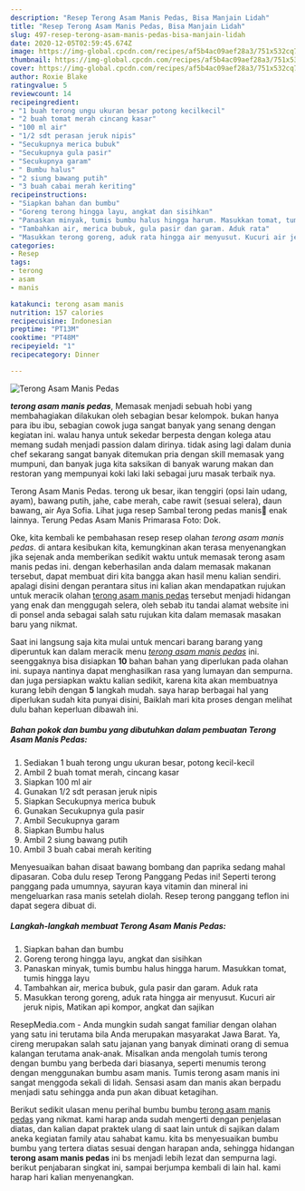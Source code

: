 ```yaml
---
description: "Resep Terong Asam Manis Pedas, Bisa Manjain Lidah"
title: "Resep Terong Asam Manis Pedas, Bisa Manjain Lidah"
slug: 497-resep-terong-asam-manis-pedas-bisa-manjain-lidah
date: 2020-12-05T02:59:45.674Z
image: https://img-global.cpcdn.com/recipes/af5b4ac09aef28a3/751x532cq70/terong-asam-manis-pedas-foto-resep-utama.jpg
thumbnail: https://img-global.cpcdn.com/recipes/af5b4ac09aef28a3/751x532cq70/terong-asam-manis-pedas-foto-resep-utama.jpg
cover: https://img-global.cpcdn.com/recipes/af5b4ac09aef28a3/751x532cq70/terong-asam-manis-pedas-foto-resep-utama.jpg
author: Roxie Blake
ratingvalue: 5
reviewcount: 14
recipeingredient:
- "1 buah terong ungu ukuran besar potong kecilkecil"
- "2 buah tomat merah cincang kasar"
- "100 ml air"
- "1/2 sdt perasan jeruk nipis"
- "Secukupnya merica bubuk"
- "Secukupnya gula pasir"
- "Secukupnya garam"
- " Bumbu halus"
- "2 siung bawang putih"
- "3 buah cabai merah keriting"
recipeinstructions:
- "Siapkan bahan dan bumbu"
- "Goreng terong hingga layu, angkat dan sisihkan"
- "Panaskan minyak, tumis bumbu halus hingga harum. Masukkan tomat, tumis hingga layu"
- "Tambahkan air, merica bubuk, gula pasir dan garam. Aduk rata"
- "Masukkan terong goreng, aduk rata hingga air menyusut. Kucuri air jeruk nipis, Matikan api kompor, angkat dan sajikan"
categories:
- Resep
tags:
- terong
- asam
- manis

katakunci: terong asam manis 
nutrition: 157 calories
recipecuisine: Indonesian
preptime: "PT13M"
cooktime: "PT48M"
recipeyield: "1"
recipecategory: Dinner

---
```



![Terong Asam Manis Pedas](https://img-global.cpcdn.com/recipes/af5b4ac09aef28a3/751x532cq70/terong-asam-manis-pedas-foto-resep-utama.jpg)

<b><i>terong asam manis pedas</i></b>, Memasak menjadi sebuah hobi yang membahagiakan dilakukan oleh sebagian besar kelompok. bukan hanya para ibu ibu, sebagian cowok juga sangat banyak yang senang dengan kegiatan ini. walau hanya untuk sekedar berpesta dengan kolega atau memang sudah menjadi passion dalam dirinya. tidak asing lagi dalam dunia chef sekarang sangat banyak ditemukan pria dengan skill memasak yang mumpuni, dan banyak juga kita saksikan di banyak warung makan dan restoran yang mempunyai koki laki laki sebagai juru masak terbaik nya.

Terong Asam Manis Pedas. terong uk besar, ikan tenggiri (opsi lain udang, ayam), bawang putih, jahe, cabe merah, cabe rawit (sesuai selera), daun bawang, air Aya Sofia. Lihat juga resep Sambal terong pedas manis🍆 enak lainnya. Terung Pedas Asam Manis Primarasa Foto: Dok.

Oke, kita kembali ke pembahasan resep resep olahan <i>terong asam manis pedas</i>. di antara kesibukan kita, kemungkinan akan terasa menyenangkan jika sejenak anda memberikan sedikit waktu untuk memasak terong asam manis pedas ini. dengan keberhasilan anda dalam memasak makanan tersebut, dapat membuat diri kita bangga akan hasil menu kalian sendiri. apalagi disini dengan perantara situs ini kalian akan mendapatkan rujukan untuk meracik olahan <u>terong asam manis pedas</u> tersebut menjadi hidangan yang enak dan menggugah selera, oleh sebab itu tandai alamat website ini di ponsel anda sebagai salah satu rujukan kita dalam memasak masakan baru yang nikmat.


Saat ini langsung saja kita mulai untuk mencari barang barang yang diperuntuk kan dalam meracik menu <u><i>terong asam manis pedas</i></u> ini. seenggaknya bisa disiapkan <b>10</b> bahan bahan yang diperlukan pada olahan ini. supaya nantinya dapat menghasilkan rasa yang lumayan dan sempurna. dan juga persiapkan waktu kalian sedikit, karena kita akan membuatnya kurang lebih dengan <b>5</b> langkah mudah. saya harap berbagai hal yang diperlukan sudah kita punyai disini, Baiklah mari kita proses dengan melihat dulu bahan keperluan dibawah ini.

<!--inarticleads1-->

##### Bahan pokok dan bumbu yang dibutuhkan dalam pembuatan Terong Asam Manis Pedas:

1. Sediakan 1 buah terong ungu ukuran besar, potong kecil-kecil
1. Ambil 2 buah tomat merah, cincang kasar
1. Siapkan 100 ml air
1. Gunakan 1/2 sdt perasan jeruk nipis
1. Siapkan Secukupnya merica bubuk
1. Gunakan Secukupnya gula pasir
1. Ambil Secukupnya garam
1. Siapkan  Bumbu halus
1. Ambil 2 siung bawang putih
1. Ambil 3 buah cabai merah keriting


Menyesuaikan bahan disaat bawang bombang dan paprika sedang mahal dipasaran. Coba dulu resep Terong Panggang Pedas ini! Seperti terong panggang pada umumnya, sayuran kaya vitamin dan mineral ini mengeluarkan rasa manis setelah diolah. Resep terong panggang teflon ini dapat segera dibuat di. 

<!--inarticleads2-->

##### Langkah-langkah membuat Terong Asam Manis Pedas:

1. Siapkan bahan dan bumbu
1. Goreng terong hingga layu, angkat dan sisihkan
1. Panaskan minyak, tumis bumbu halus hingga harum. Masukkan tomat, tumis hingga layu
1. Tambahkan air, merica bubuk, gula pasir dan garam. Aduk rata
1. Masukkan terong goreng, aduk rata hingga air menyusut. Kucuri air jeruk nipis, Matikan api kompor, angkat dan sajikan


ResepMedia.com - Anda mungkin sudah sangat familiar dengan olahan yang satu ini terutama bila Anda merupakan masyarakat Jawa Barat. Ya, cireng merupakan salah satu jajanan yang banyak diminati orang di semua kalangan terutama anak-anak. Misalkan anda mengolah tumis terong dengan bumbu yang berbeda dari biasanya, seperti menumis terong dengan menggunakan bumbu asam manis. Tumis terong asam manis ini sangat menggoda sekali di lidah. Sensasi asam dan manis akan berpadu menjadi satu sehingga anda pun akan dibuat ketagihan. 

Berikut sedikit ulasan menu perihal bumbu bumbu <u>terong asam manis pedas</u> yang nikmat. kami harap anda sudah mengerti dengan penjelasan diatas, dan kalian dapat praktek ulang di saat lain untuk di sajikan dalam aneka kegiatan family atau sahabat kamu. kita bs menyesuaikan bumbu bumbu yang tertera diatas sesuai dengan harapan anda, sehingga hidangan <b>terong asam manis pedas</b> ini bs menjadi lebih lezat dan sempurna lagi. berikut penjabaran singkat ini, sampai berjumpa kembali di lain hal. kami harap hari kalian menyenangkan.
